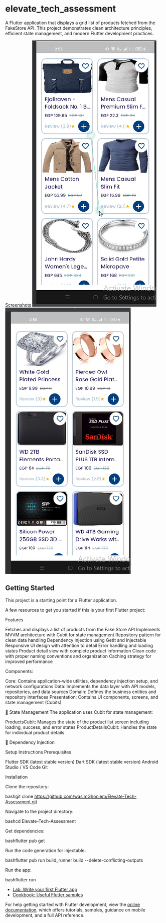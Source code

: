 # elevate_tech_assessment

A Flutter application that displays a grid list of products fetched from the FakeStore API. This project demonstrates clean architecture principles, efficient state management, and modern Flutter development practices.

Screenshots
![Products Grid View 1](screenshots/screenshot_1.png)
![Products Grid View 1](screenshots/screenshot_2.png)


## Getting Started

This project is a starting point for a Flutter application.

A few resources to get you started if this is your first Flutter project:

 Features

Fetches and displays a list of products from the Fake Store API
Implements MVVM architecture with Cubit for state management
Repository pattern for clean data handling
Dependency Injection using GetIt and Injectable
Responsive UI design with attention to detail
Error handling and loading states
Product detail view with complete product information
Clean code with proper naming conventions and organization
Caching strategy for improved performance

    
Components:

Core: Contains application-wide utilities, dependency injection setup, and network configurations
Data: Implements the data layer with API models, repositories, and data sources
Domain: Defines the business entities and repository interfaces
Presentation: Contains UI components, screens, and state management (Cubits)

🔄 State Management
The application uses Cubit for state management:

ProductsCubit: Manages the state of the product list screen including loading, success, and error states
ProductDetailsCubit: Handles the state for individual product details

💉 Dependency Injection


Setup Instructions
Prerequisites

Flutter SDK (latest stable version)
Dart SDK (latest stable version)
Android Studio / VS Code
Git

  Installation

Clone the repository:

bashgit clone https://github.com/wasimGhoniem/Elevate-Tech-Assessment.git

Navigate to the project directory:

bashcd Elevate-Tech-Assessment

Get dependencies:

bashflutter pub get

Run the code generation for injectable:

bashflutter pub run build_runner build --delete-conflicting-outputs

Run the app:

bashflutter run

- [Lab: Write your first Flutter app](https://docs.flutter.dev/get-started/codelab)
- [Cookbook: Useful Flutter samples](https://docs.flutter.dev/cookbook)

For help getting started with Flutter development, view the
[online documentation](https://docs.flutter.dev/), which offers tutorials,
samples, guidance on mobile development, and a full API reference.
